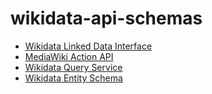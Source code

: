 # wikidata-api-schemas

- [Wikidata Linked Data Interface](https://josh.github.io/wikidata-api-schemas/ld.yml)
- [MediaWiki Action API](https://josh.github.io/wikidata-api-schemas/mediawiki-api.yml)
- [Wikidata Query Service](https://josh.github.io/wikidata-api-schemas/wdqs.yml)
- [Wikidata Entity Schema](https://josh.github.io/wikidata-api-schemas/entity.schema.json)
